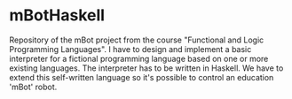 # mBotHaskell

Repository of the mBot project from the course "Functional and Logic Programming Languages". I have to design and implement a basic interpreter for a fictional programming language based on one or more existing languages. The interpreter has to be written in Haskell. We have to extend this self-written language so it's possible to control an education 'mBot' robot.
